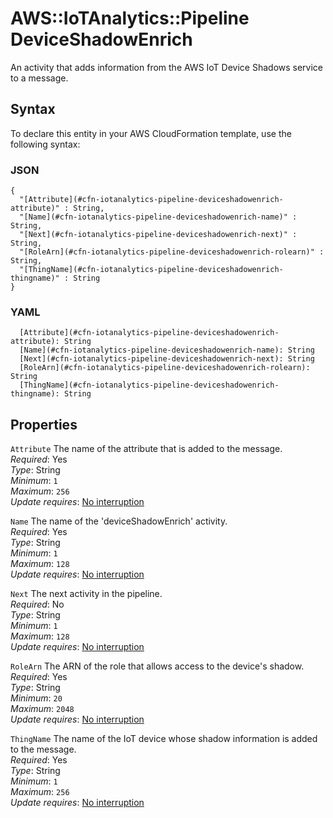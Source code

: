 # AWS::IoTAnalytics::Pipeline DeviceShadowEnrich<a name="aws-properties-iotanalytics-pipeline-deviceshadowenrich"></a>

An activity that adds information from the AWS IoT Device Shadows service to a message\.

## Syntax<a name="aws-properties-iotanalytics-pipeline-deviceshadowenrich-syntax"></a>

To declare this entity in your AWS CloudFormation template, use the following syntax:

### JSON<a name="aws-properties-iotanalytics-pipeline-deviceshadowenrich-syntax.json"></a>

```
{
  "[Attribute](#cfn-iotanalytics-pipeline-deviceshadowenrich-attribute)" : String,
  "[Name](#cfn-iotanalytics-pipeline-deviceshadowenrich-name)" : String,
  "[Next](#cfn-iotanalytics-pipeline-deviceshadowenrich-next)" : String,
  "[RoleArn](#cfn-iotanalytics-pipeline-deviceshadowenrich-rolearn)" : String,
  "[ThingName](#cfn-iotanalytics-pipeline-deviceshadowenrich-thingname)" : String
}
```

### YAML<a name="aws-properties-iotanalytics-pipeline-deviceshadowenrich-syntax.yaml"></a>

```
  [Attribute](#cfn-iotanalytics-pipeline-deviceshadowenrich-attribute): String
  [Name](#cfn-iotanalytics-pipeline-deviceshadowenrich-name): String
  [Next](#cfn-iotanalytics-pipeline-deviceshadowenrich-next): String
  [RoleArn](#cfn-iotanalytics-pipeline-deviceshadowenrich-rolearn): String
  [ThingName](#cfn-iotanalytics-pipeline-deviceshadowenrich-thingname): String
```

## Properties<a name="aws-properties-iotanalytics-pipeline-deviceshadowenrich-properties"></a>

`Attribute` <a name="cfn-iotanalytics-pipeline-deviceshadowenrich-attribute"></a>
The name of the attribute that is added to the message\.  
_Required_: Yes  
_Type_: String  
_Minimum_: `1`  
_Maximum_: `256`  
_Update requires_: [No interruption](https://docs.aws.amazon.com/AWSCloudFormation/latest/UserGuide/using-cfn-updating-stacks-update-behaviors.html#update-no-interrupt)

`Name` <a name="cfn-iotanalytics-pipeline-deviceshadowenrich-name"></a>
The name of the 'deviceShadowEnrich' activity\.  
_Required_: Yes  
_Type_: String  
_Minimum_: `1`  
_Maximum_: `128`  
_Update requires_: [No interruption](https://docs.aws.amazon.com/AWSCloudFormation/latest/UserGuide/using-cfn-updating-stacks-update-behaviors.html#update-no-interrupt)

`Next` <a name="cfn-iotanalytics-pipeline-deviceshadowenrich-next"></a>
The next activity in the pipeline\.  
_Required_: No  
_Type_: String  
_Minimum_: `1`  
_Maximum_: `128`  
_Update requires_: [No interruption](https://docs.aws.amazon.com/AWSCloudFormation/latest/UserGuide/using-cfn-updating-stacks-update-behaviors.html#update-no-interrupt)

`RoleArn` <a name="cfn-iotanalytics-pipeline-deviceshadowenrich-rolearn"></a>
The ARN of the role that allows access to the device's shadow\.  
_Required_: Yes  
_Type_: String  
_Minimum_: `20`  
_Maximum_: `2048`  
_Update requires_: [No interruption](https://docs.aws.amazon.com/AWSCloudFormation/latest/UserGuide/using-cfn-updating-stacks-update-behaviors.html#update-no-interrupt)

`ThingName` <a name="cfn-iotanalytics-pipeline-deviceshadowenrich-thingname"></a>
The name of the IoT device whose shadow information is added to the message\.  
_Required_: Yes  
_Type_: String  
_Minimum_: `1`  
_Maximum_: `256`  
_Update requires_: [No interruption](https://docs.aws.amazon.com/AWSCloudFormation/latest/UserGuide/using-cfn-updating-stacks-update-behaviors.html#update-no-interrupt)
